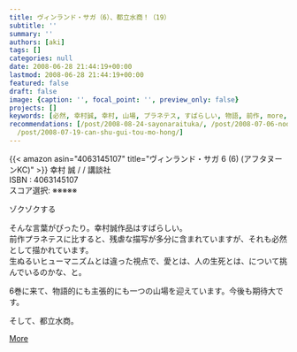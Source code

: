 ```yaml
---
title: ヴィンランド・サガ（6）、都立水商！（19）
subtitle: ''
summary: ''
authors: [aki]
tags: []
categories: null
date: 2008-06-28 21:44:19+00:00
lastmod: 2008-06-28 21:44:19+00:00
featured: false
draft: false
image: {caption: '', focal_point: '', preview_only: false}
projects: []
keywords: [必然, 幸村誠, 幸村, 山場, プラネテス, すばらしい, 物語, 前作, more, 描写]
recommendations: [/post/2008-08-24-sayonaraituka/, /post/2008-07-06-nodamekantabire18-20/,
  /post/2008-07-19-can-shu-gui-tou-mo-hong/]
---
```

{{< amazon asin="4063145107" title="ヴィンランド・サガ 6 (6) (アフタヌーンKC)" >}}
幸村 誠 / / 講談社  
ISBN : 4063145107  
スコア選択: ※※※※※  
  
ゾクゾクする  
  
そんな言葉がぴったり。幸村誠作品はすばらしい。  
前作プラネテスに比すると、残虐な描写が多分に含まれていますが、それも必然として描かれています。  
生ぬるいヒューマニズムとは違った視点で、愛とは、人の生死とは、について挑んでいるのかな、と。  
  
6巻に来て、物語的にも主張的にも一つの山場を迎えています。今後も期待大です。  
  
そして、都立水商。  
  
  
  
[More](http://mrk0369.exblog.jp/9130699/#9130699_1)



